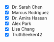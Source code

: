 - [x] Dr. Sarah Chen
- [x] Marcus Rodriguez
- [x] Dr. Amira Hassan
- [x] Alex Park
- [x] Lisa Chang
- [x] TruthSeeker42
